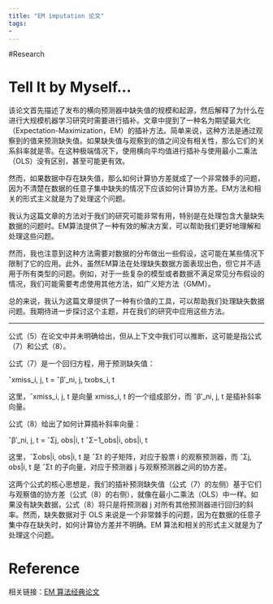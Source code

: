```yaml
---
title: "EM imputation 论文"
tags:
- 
---
```


#Research

# Tell It by Myself...

该论文首先描述了发布的横向预测器中缺失值的规模和起源，然后解释了为什么在进行大规模机器学习研究时需要进行插补。文章中提到了一种名为期望最大化（Expectation-Maximization，EM）的插补方法。简单来说，这种方法是通过观察到的值来预测缺失值。如果缺失值与观察到的值之间没有相关性，那么它们的关系斜率就是零。在这种极端情况下，使用横向平均值进行插补与使用最小二乘法（OLS）没有区别，甚至可能更有效。

然而，如果数据中存在缺失值，那么如何计算协方差就成了一个非常棘手的问题，因为不清楚在数据的任意子集中缺失的情况下应该如何计算协方差。EM方法和相关的形式主义就是为了处理这个问题。

我认为这篇文章的方法对于我们的研究可能非常有用，特别是在处理包含大量缺失数据的问题时。EM算法提供了一种有效的解决方案，可以帮助我们更好地理解和处理这些问题。

然而，我也注意到这种方法需要对数据的分布做出一些假设，这可能在某些情况下限制了它的应用。此外，虽然EM算法在处理缺失数据方面表现出色，但它并不适用于所有类型的问题。例如，对于一些复杂的模型或者数据不满足常见分布假设的情况，我们可能需要考虑使用其他方法，如广义矩方法（GMM）。

总的来说，我认为这篇文章提供了一种有价值的工具，可以帮助我们处理缺失数据问题。我期待进一步探讨这个主题，并在我们的研究中应用这些方法。

---

公式（5）在论文中并未明确给出，但从上下文中我们可以推断，这可能是指公式（7）和公式（8）。

公式（7）是一个回归方程，用于预测缺失值：

ˆxmiss_i, j, t = ˆβ′_ni, j, txobs_i, t

这里，ˆxmiss_i, j, t 是向量 xmiss_i, t 的一个组成部分，而 ˆβ′_ni, j, t 是插补斜率向量。

公式（8）给出了如何计算插补斜率向量：

ˆβ′_ni, j, t = ˆΣj, obs|i, t ˆΣ−1_obs|i, obs|i, t

这里，ˆΣobs|i, obs|i, t 是 ˆΣt 的子矩阵，对应于股票 i 的观察预测器，而 ˆΣj, obs|i, t 是 ˆΣt 的子向量，对应于预测器 j 与观察预测器之间的协方差。

这两个公式的核心思想是，我们的插补预测缺失值（公式（7）的左侧）基于它们与观察值的协方差（公式（8）的右侧），就像在最小二乘法（OLS）中一样。如果没有缺失数据，公式（8）将只是将预测器 j 对所有其他预测器进行回归的斜率。然而，缺失数据对于 OLS 来说是一个非常棘手的问题，因为在数据的任意子集中存在缺失时，如何计算协方差并不明确。EM 算法和相关的形式主义就是为了处理这个问题。

# Reference 

相关链接：[EM 算法经典论文](EM%20算法经典论文)
